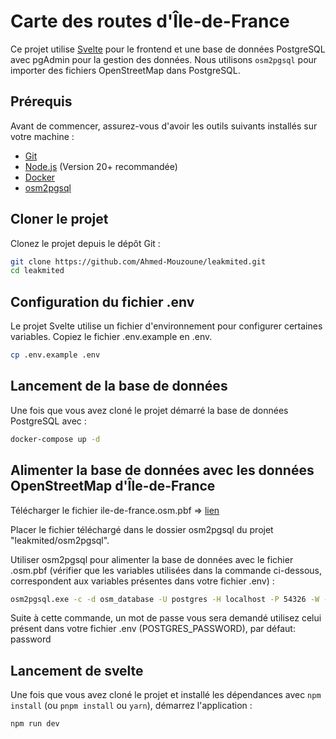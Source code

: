 # Carte des routes d'Île-de-France

Ce projet utilise [Svelte](https://svelte.dev/) pour le frontend et une base de données PostgreSQL avec pgAdmin pour la gestion des données. Nous utilisons `osm2pgsql` pour importer des fichiers OpenStreetMap dans PostgreSQL.

## Prérequis

Avant de commencer, assurez-vous d'avoir les outils suivants installés sur votre machine :

- [Git](https://git-scm.com/downloads)
- [Node.js](https://nodejs.org/en/download/package-manager) (Version 20+ recommandée)
- [Docker](https://docs.docker.com/engine/install/)
- [osm2pgsql](https://osm2pgsql.org/doc/install.html)

## Cloner le projet

Clonez le projet depuis le dépôt Git :

```bash
git clone https://github.com/Ahmed-Mouzoune/leakmited.git
cd leakmited
```

## Configuration du fichier .env

Le projet Svelte utilise un fichier d'environnement pour configurer certaines variables. Copiez le fichier .env.example en .env.

```bash
cp .env.example .env
```

## Lancement de la base de données

Une fois que vous avez cloné le projet démarré la base de données PostgreSQL avec :

```bash
docker-compose up -d
```

## Alimenter la base de données avec les données OpenStreetMap d'Île-de-France

Télécharger le fichier ile-de-france.osm.pbf => [lien](https://download.geofabrik.de/europe/france/ile-de-france-latest.osm.pbf)

Placer le fichier téléchargé dans le dossier osm2pgsql du projet "leakmited/osm2pgsql".

Utiliser osm2pgsql pour alimenter la base de données avec le fichier .osm.pbf (vérifier que les variables utilisées dans la commande ci-dessous, correspondent aux variables présentes dans votre fichier .env) :

```bash
osm2pgsql.exe -c -d osm_database -U postgres -H localhost -P 54326 -W -S .\osm2pgsql\default.style .\osm2pgsql\ile-de-france-latest.osm.pbf

```

Suite à cette commande, un mot de passe vous sera demandé utilisez celui présent dans votre fichier .env (POSTGRES_PASSWORD), par défaut: password

## Lancement de svelte

Une fois que vous avez cloné le projet et installé les dépendances avec `npm install` (ou `pnpm install` ou `yarn`), démarrez l'application :

```bash
npm run dev
```
